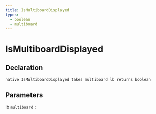 ```yaml
---
title: IsMultiboardDisplayed
types:
  - boolean
  - multiboard
---
```


# IsMultiboardDisplayed

## Declaration

```jass
native IsMultiboardDisplayed takes multiboard lb returns boolean
```

## Parameters
lb `multiboard`
: 
